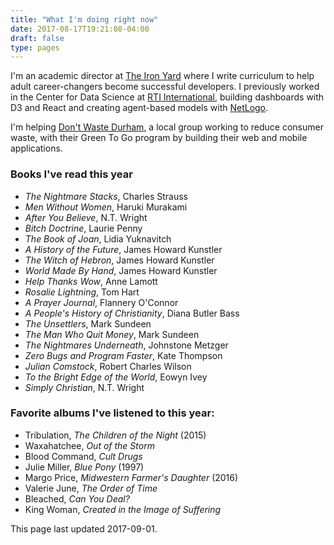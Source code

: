 ```yaml
---
title: "What I'm doing right now"
date: 2017-08-17T19:21:08-04:00
draft: false
type: pages
---
```


I'm an academic director at [The Iron Yard](https://www.theironyard.com/) where I write curriculum to help adult career-changers become successful developers. I previously worked in the Center for Data Science at [RTI International](http://www.rti.org/), building dashboards with D3 and React and creating agent-based models with [NetLogo](https://ccl.northwestern.edu/netlogo/).

I'm helping [Don't Waste Durham](http://dontwastedurham.org/), a local group working to reduce consumer waste, with their Green To Go program by building their web and mobile applications.

### Books I've read this year

- _The Nightmare Stacks_, Charles Strauss
- _Men Without Women_, Haruki Murakami
- _After You Believe_, N.T. Wright
- _Bitch Doctrine_, Laurie Penny
- _The Book of Joan_, Lidia Yuknavitch
- _A History of the Future_, James Howard Kunstler
- _The Witch of Hebron_, James Howard Kunstler
- _World Made By Hand_, James Howard Kunstler
- _Help Thanks Wow_, Anne Lamott
- _Rosalie Lightning_, Tom Hart
- _A Prayer Journal_, Flannery O'Connor
- _A People's History of Christianity_, Diana Butler Bass
- _The Unsettlers_, Mark Sundeen
- _The Man Who Quit Money_, Mark Sundeen
- _The Nightmares Underneath_, Johnstone Metzger
- _Zero Bugs and Program Faster_, Kate Thompson
- _Julian Comstock_, Robert Charles Wilson
- _To the Bright Edge of the World_, Eowyn Ivey
- _Simply Christian_, N.T. Wright

### Favorite albums I've listened to this year:

- Tribulation, _The Children of the Night_ (2015)
- Waxahatchee, _Out of the Storm_
- Blood Command, _Cult Drugs_
- Julie Miller, _Blue Pony_ (1997)
- Margo Price, _Midwestern Farmer's Daughter_ (2016)
- Valerie June, _The Order of Time_
- Bleached, _Can You Deal?_
- King Woman, _Created in the Image of Suffering_

This page last updated 2017-09-01.
